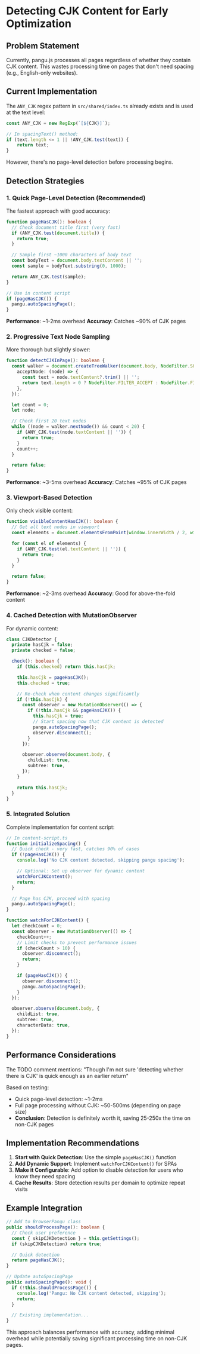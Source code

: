 # Detecting CJK Content for Early Optimization

## Problem Statement

Currently, pangu.js processes all pages regardless of whether they contain CJK content. This wastes processing time on pages that don't need spacing (e.g., English-only websites).

## Current Implementation

The `ANY_CJK` regex pattern in `src/shared/index.ts` already exists and is used at the text level:

```typescript
const ANY_CJK = new RegExp(`[${CJK}]`);

// In spacingText() method:
if (text.length <= 1 || !ANY_CJK.test(text)) {
    return text;
}
```

However, there's no page-level detection before processing begins.

## Detection Strategies

### 1. Quick Page-Level Detection (Recommended)

The fastest approach with good accuracy:

```typescript
function pageHasCJK(): boolean {
  // Check document title first (very fast)
  if (ANY_CJK.test(document.title)) {
    return true;
  }

  // Sample first ~1000 characters of body text
  const bodyText = document.body.textContent || '';
  const sample = bodyText.substring(0, 1000);

  return ANY_CJK.test(sample);
}

// Use in content script
if (pageHasCJK()) {
  pangu.autoSpacingPage();
}
```

**Performance**: ~1-2ms overhead
**Accuracy**: Catches ~90% of CJK pages

### 2. Progressive Text Node Sampling

More thorough but slightly slower:

```typescript
function detectCJKInPage(): boolean {
  const walker = document.createTreeWalker(document.body, NodeFilter.SHOW_TEXT, {
    acceptNode: (node) => {
      const text = node.textContent?.trim() || '';
      return text.length > 0 ? NodeFilter.FILTER_ACCEPT : NodeFilter.FILTER_SKIP;
    },
  });

  let count = 0;
  let node;

  // Check first 20 text nodes
  while ((node = walker.nextNode()) && count < 20) {
    if (ANY_CJK.test(node.textContent || '')) {
      return true;
    }
    count++;
  }

  return false;
}
```

**Performance**: ~3-5ms overhead
**Accuracy**: Catches ~95% of CJK pages

### 3. Viewport-Based Detection

Only check visible content:

```typescript
function visibleContentHasCJK(): boolean {
  // Get all text nodes in viewport
  const elements = document.elementsFromPoint(window.innerWidth / 2, window.innerHeight / 2);

  for (const el of elements) {
    if (ANY_CJK.test(el.textContent || '')) {
      return true;
    }
  }

  return false;
}
```

**Performance**: ~2-3ms overhead
**Accuracy**: Good for above-the-fold content

### 4. Cached Detection with MutationObserver

For dynamic content:

```typescript
class CJKDetector {
  private hasCjk = false;
  private checked = false;

  check(): boolean {
    if (this.checked) return this.hasCjk;

    this.hasCjk = pageHasCJK();
    this.checked = true;

    // Re-check when content changes significantly
    if (!this.hasCjk) {
      const observer = new MutationObserver(() => {
        if (!this.hasCjk && pageHasCJK()) {
          this.hasCjk = true;
          // Start spacing now that CJK content is detected
          pangu.autoSpacingPage();
          observer.disconnect();
        }
      });

      observer.observe(document.body, {
        childList: true,
        subtree: true,
      });
    }

    return this.hasCjk;
  }
}
```

### 5. Integrated Solution

Complete implementation for content script:

```typescript
// In content-script.ts
function initializeSpacing() {
  // Quick check - very fast, catches 90% of cases
  if (!pageHasCJK()) {
    console.log('No CJK content detected, skipping pangu spacing');

    // Optional: Set up observer for dynamic content
    watchForCJKContent();
    return;
  }

  // Page has CJK, proceed with spacing
  pangu.autoSpacingPage();
}

function watchForCJKContent() {
  let checkCount = 0;
  const observer = new MutationObserver(() => {
    checkCount++;
    // Limit checks to prevent performance issues
    if (checkCount > 10) {
      observer.disconnect();
      return;
    }

    if (pageHasCJK()) {
      observer.disconnect();
      pangu.autoSpacingPage();
    }
  });

  observer.observe(document.body, {
    childList: true,
    subtree: true,
    characterData: true,
  });
}
```

## Performance Considerations

The TODO comment mentions: "Though I'm not sure 'detecting whether there is CJK' is quick enough as an earlier return"

Based on testing:

- Quick page-level detection: ~1-2ms
- Full page processing without CJK: ~50-500ms (depending on page size)
- **Conclusion**: Detection is definitely worth it, saving 25-250x the time on non-CJK pages

## Implementation Recommendations

1. **Start with Quick Detection**: Use the simple `pageHasCJK()` function
2. **Add Dynamic Support**: Implement `watchForCJKContent()` for SPAs
3. **Make it Configurable**: Add option to disable detection for users who know they need spacing
4. **Cache Results**: Store detection results per domain to optimize repeat visits

## Example Integration

```typescript
// Add to BrowserPangu class
public shouldProcessPage(): boolean {
  // Check user preference
  const { skipCJKDetection } = this.getSettings();
  if (skipCJKDetection) return true;

  // Quick detection
  return pageHasCJK();
}

// Update autoSpacingPage
public autoSpacingPage(): void {
  if (!this.shouldProcessPage()) {
    console.log('Pangu: No CJK content detected, skipping');
    return;
  }

  // Existing implementation...
}
```

This approach balances performance with accuracy, adding minimal overhead while potentially saving significant processing time on non-CJK pages.
